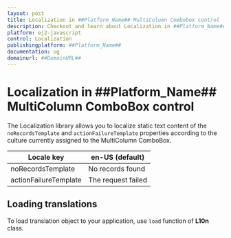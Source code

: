 ```yaml
---
layout: post
title: Localization in ##Platform_Name## MultiColumn Combobox control | Syncfusion
description: Checkout and learn about Localization in ##Platform_Name## MultiColumn Combobox control of Syncfusion Essential JS 2 and more.
platform: ej2-javascript
control: Localization
publishingplatform: ##Platform_Name##
documentation: ug
domainurl: ##DomainURL##
---
```


# Localization in ##Platform_Name## MultiColumn ComboBox control

The Localization library allows you to localize static text content of the `noRecordsTemplate` and `actionFailureTemplate` properties according to the culture currently assigned to the MultiColumn ComboBox.

| Locale key | en-US (default)  |
|------|------|
| noRecordsTemplate |  No records found |
| actionFailureTemplate | The request failed |

## Loading translations

To load translation object to your application, use `load` function of **L10n** class.

